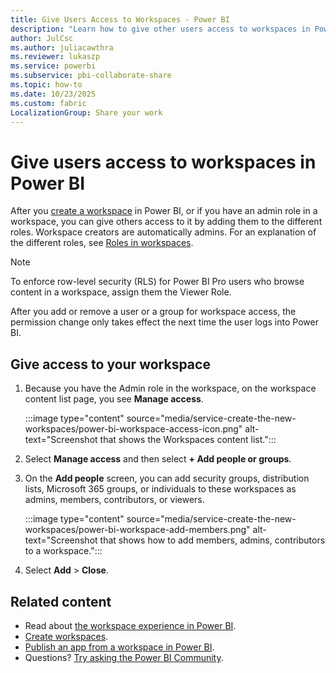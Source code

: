 ```yaml
---
title: Give Users Access to Workspaces - Power BI
description: "Learn how to give other users access to workspaces in Power BI, including collections of dashboards, reports, and paginated reports."
author: JulCsc
ms.author: juliacawthra
ms.reviewer: lukaszp
ms.service: powerbi
ms.subservice: pbi-collaborate-share
ms.topic: how-to
ms.date: 10/23/2025
ms.custom: fabric
LocalizationGroup: Share your work
---
```


# Give users access to workspaces in Power BI

After you [create a workspace](service-create-the-new-workspaces.md) in Power BI, or if you have an admin role in a workspace, you can give others access to it by adding them to the different roles. Workspace creators are automatically admins. For an explanation of the different roles, see [Roles in workspaces](service-roles-new-workspaces.md).

> [!NOTE]
> To enforce row-level security (RLS) for Power BI Pro users who browse content in a workspace, assign them the Viewer Role.
>
> After you add or remove a user or a group for workspace access, the permission change only takes effect the next time the user logs into Power BI.

## Give access to your workspace

1. Because you have the Admin role in the workspace, on the workspace content list page, you see **Manage access**.

    :::image type="content" source="media/service-create-the-new-workspaces/power-bi-workspace-access-icon.png" alt-text="Screenshot that shows the Workspaces content list.":::

1. Select **Manage access** and then select **+ Add people or groups**.

1. On the **Add people** screen, you can add security groups, distribution lists, Microsoft 365 groups, or individuals to these workspaces as admins, members, contributors, or viewers.

    :::image type="content" source="media/service-create-the-new-workspaces/power-bi-workspace-add-members.png" alt-text="Screenshot that shows how to add members, admins, contributors to a workspace.":::

1. Select **Add** > **Close**.

## Related content

- Read about [the workspace experience in Power BI](service-new-workspaces.md).
- [Create workspaces](service-create-the-new-workspaces.md).
- [Publish an app from a workspace in Power BI](service-create-distribute-apps.md).
- Questions? [Try asking the Power BI Community](https://community.powerbi.com/).
